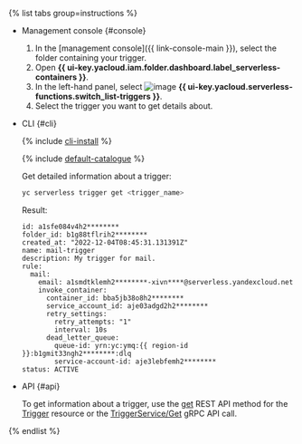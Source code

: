 {% list tabs group=instructions %}

- Management console {#console}

  1. In the [management console]({{ link-console-main }}), select the folder containing your trigger.
  1. Open **{{ ui-key.yacloud.iam.folder.dashboard.label_serverless-containers }}**.
  1. In the left-hand panel, select ![image](../../_assets/console-icons/gear-play.svg) **{{ ui-key.yacloud.serverless-functions.switch_list-triggers }}**.
  1. Select the trigger you want to get details about.

- CLI {#cli}

    {% include [cli-install](../cli-install.md) %}

    {% include [default-catalogue](../default-catalogue.md) %}

    Get detailed information about a trigger:

    ```bash
    yc serverless trigger get <trigger_name>
    ```

    Result:
  

    ```text
    id: a1sfe084v4h2********
    folder_id: b1g88tflrih2********
    created_at: "2022-12-04T08:45:31.131391Z"
    name: mail-trigger
    description: My trigger for mail.
    rule:
      mail:
        email: a1smdtklemh2********-xivn****@serverless.yandexcloud.net
        invoke_container:
          container_id: bba5jb38o8h2********
          service_account_id: aje03adgd2h2********
          retry_settings:
            retry_attempts: "1"
            interval: 10s
          dead_letter_queue:
            queue-id: yrn:yc:ymq:{{ region-id }}:b1gmit33ngh2********:dlq
            service-account-id: aje3lebfemh2********
    status: ACTIVE
    ```


- API {#api}

  To get information about a trigger, use the [get](../../serverless-containers/triggers/api-ref/Trigger/get.md) REST API method for the [Trigger](../../serverless-containers/triggers/api-ref/Trigger/index.md) resource or the [TriggerService/Get](../../serverless-containers/triggers/api-ref/grpc/trigger_service.md#Get) gRPC API call.

{% endlist %}

